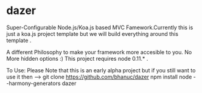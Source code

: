 dazer
=====

Super-Configurable Node.js/Koa.js based MVC Famework.Currently this is just a koa.js project template but we will build everything around this template .

A different Philosophy to make your framework more accesible to you. No More hidden options :)
This project requires node 0.11.* . 

To Use: 
Please Note that this is an early alpha project but if you still want to use it then -->
git clone https://github.com/bhanuc/dazer
npm install
node --harmony-generators dazer